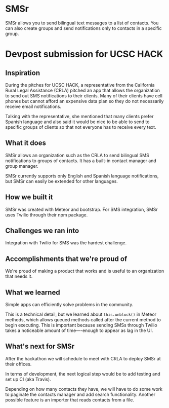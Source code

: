 # SMSr

SMSr allows you to send bilingual text messages to a list of contacts. You can also create groups and send notifications only to contacts in a specific group.

# Devpost submission for UCSC HACK

## Inspiration

During the pitches for UCSC HACK, a representative from the California Rural Legal Assistance (CRLA) pitched an app that allows the organization to send out SMS notifications to their clients. Many of their clients have cell phones but cannot afford an expensive data plan so they do not necessarily receive email notifications.

Talking with the representative, she mentioned that many clients prefer Spanish language and also said it would be nice to be able to send to specific groups of clients so that not everyone has to receive every text.

## What it does

SMSr allows an organization such as the CRLA to send bilingual SMS notifications to groups of contacts. It has a built-in contact manager and group manager.

SMSr currently supports only English and Spanish language notifications, but SMSr can easily be extended for other languages.

## How we built it

SMSr was created with Meteor and bootstrap. For SMS integration, SMSr uses Twilio through their npm package.

## Challenges we ran into

Integration with Twilio for SMS was the hardest challenge.

## Accomplishments that we're proud of

We're proud of making a product that works and is useful to an organization that needs it.

## What we learned

Simple apps can efficiently solve problems in the community.

This is a technical detail, but we learned about `this.unblock()` in Meteor methods, which allows queued methods called after the current method to begin executing. This is important because sending SMSs through Twilio takes a noticeable amount of time—-enough to appear as lag in the UI.

## What's next for SMSr

After the hackathon we will schedule to meet with CRLA to deploy SMSr at their offices.

In terms of development, the next logical step would be to add testing and set up CI (aka Travis).

Depending on how many contacts they have, we will have to do some work to paginate the contacts manager and add search functionality. Another possible feature is an importer that reads contacts from a file.
